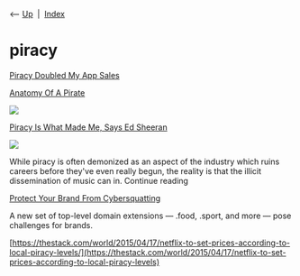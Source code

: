 <div class="nav">

⟵ [Up](index.html)  \|  [Index](index.html)

</div>

# piracy

<div class="cards">

<div class="card">

<div class="card-title">

[Piracy Doubled My App
Sales](http://danielamitay.com/blog/2011/1/17/piracy-doubled-my-app-sales)

</div>

</div>

<div class="card">

<div class="card-title">

[Anatomy Of A
Pirate](http://www.businessinsider.com/anatomy-of-a-pirate-2011-2)

</div>

<div class="card-image">

[![](https://i.insider.com/0937544b1f0bde49a91e6b00?width=400&format=jpeg)](http://www.businessinsider.com/anatomy-of-a-pirate-2011-2)

</div>

</div>

<div class="card">

<div class="card-title">

[Piracy Is What Made Me, Says Ed
Sheeran](http://www.hypebot.com/hypebot/2017/03/piracy-is-what-made-me-says-ed-sheeran.html)

</div>

<div class="card-image">

[![](http://hypebot.typepad.com/.a/6a00d83451b36c69e201b7c8dfc805970b-150wi)](http://www.hypebot.com/hypebot/2017/03/piracy-is-what-made-me-says-ed-sheeran.html)

</div>

While piracy is often demonized as an aspect of the industry which ruins
careers before they've even really begun, the reality is that the
illicit dissemination of music can in. Continue reading

</div>

<div class="card">

<div class="card-title">

[Protect Your Brand From
Cybersquatting](https://hbr.org/2014/02/protect-your-brand-from-cybersquatting)

</div>

A new set of top-level domain extensions — .food, .sport, and more —
pose challenges for brands.

</div>

<div class="card">

<div class="card-title">

[https://thestack.com/world/2015/04/17/netflix-to-set-prices-according-to-local-piracy-levels/](https://thestack.com/world/2015/04/17/netflix-to-set-prices-according-to-local-piracy-levels)

</div>

</div>

</div>
